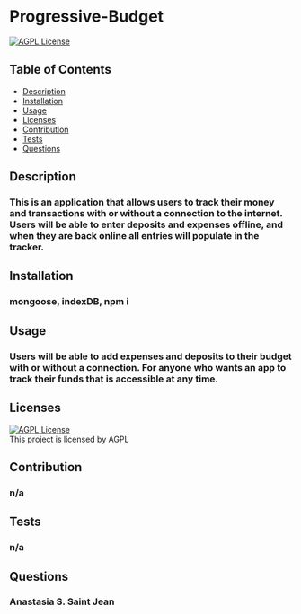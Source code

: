 # Progressive-Budget

[![AGPL License](https://img.shields.io/badge/license-AGPL-blue.svg)](http://www.gnu.org/licenses/agpl-3.0)  

## Table of Contents
- [Description](#description)
- [Installation](#install)
- [Usage](#Usage)
- [Licenses](#licenses)
- [Contribution](#contribution)
- [Tests](#tests)
- [Questions](#questions)

## Description
### This is an application that allows users to track their money and transactions with or without a connection to the internet. Users will be able to enter deposits and expenses offline, and when they are back online all entries will populate in the tracker.

## Installation
### mongoose, indexDB, npm i

## Usage
### Users will be able to add expenses and deposits to their budget with or without a connection. For anyone who wants an app to track their funds that is accessible at any time.

## Licenses
[![AGPL License](https://img.shields.io/badge/license-AGPL-blue.svg)](http://www.gnu.org/licenses/agpl-3.0)  
This project is licensed by AGPL

## Contribution
### n/a

## Tests
### n/a

## Questions
### Anastasia S. Saint Jean